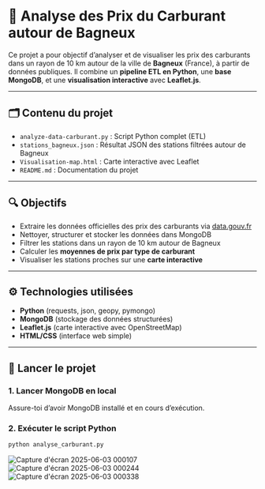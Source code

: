 # 🚗 Analyse des Prix du Carburant autour de Bagneux

Ce projet a pour objectif d’analyser et de visualiser les prix des carburants dans un rayon de 10 km autour de la ville de **Bagneux** (France), à partir de données publiques. Il combine un **pipeline ETL en Python**, une **base MongoDB**, et une **visualisation interactive** avec **Leaflet.js**.

---

## 🗂️ Contenu du projet

- `analyze-data-carburant.py` : Script Python complet (ETL)  
- `stations_bagneux.json` : Résultat JSON des stations filtrées autour de Bagneux  
- `Visualisation-map.html` : Carte interactive avec Leaflet  
- `README.md` : Documentation du projet

---

## 🔍 Objectifs

- Extraire les données officielles des prix des carburants via [data.gouv.fr](https://data.economie.gouv.fr)
- Nettoyer, structurer et stocker les données dans MongoDB
- Filtrer les stations dans un rayon de 10 km autour de Bagneux
- Calculer les **moyennes de prix par type de carburant**
- Visualiser les stations proches sur une **carte interactive**

---

## ⚙️ Technologies utilisées

- **Python** (requests, json, geopy, pymongo)
- **MongoDB** (stockage des données structurées)
- **Leaflet.js** (carte interactive avec OpenStreetMap)
- **HTML/CSS** (interface web simple)


---

## 🧪 Lancer le projet

### 1. Lancer MongoDB en local

Assure-toi d’avoir MongoDB installé et en cours d’exécution.

### 2. Exécuter le script Python

```bash
python analyse_carburant.py
````


![Capture d'écran 2025-06-03 000107](https://github.com/user-attachments/assets/b7c5976d-d65a-48ee-bbe6-42ac9e827a8b)
![Capture d'écran 2025-06-03 000244](https://github.com/user-attachments/assets/af0b6bc8-8953-415c-84af-489212d11d59)
![Capture d'écran 2025-06-03 000338](https://github.com/user-attachments/assets/78655ed4-1b69-44ad-8d63-2312c742e64c)



